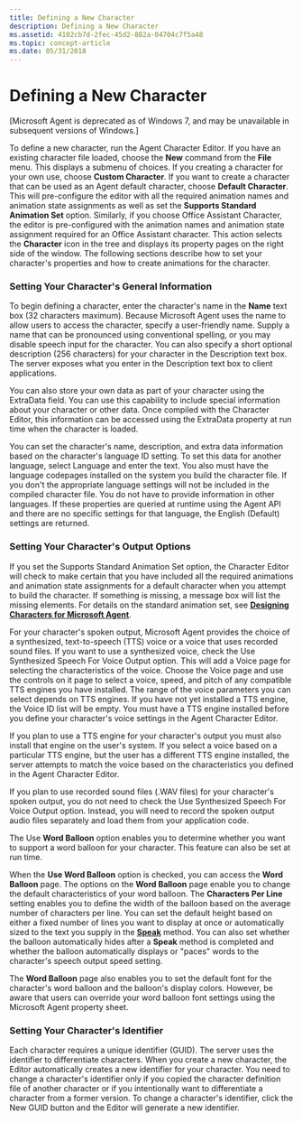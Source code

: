 ```yaml
---
title: Defining a New Character
description: Defining a New Character
ms.assetid: 4102cb7d-2fec-45d2-882a-04704c7f5a48
ms.topic: concept-article
ms.date: 05/31/2018
---
```


# Defining a New Character

\[Microsoft Agent is deprecated as of Windows 7, and may be unavailable in subsequent versions of Windows.\]

To define a new character, run the Agent Character Editor. If you have an existing character file loaded, choose the **New** command from the **File** menu. This displays a submenu of choices. If you creating a character for your own use, choose **Custom Character**. If you want to create a character that can be used as an Agent default character, choose **Default Character**. This will pre-configure the editor with all the required animation names and animation state assignments as well as set the **Supports Standard Animation Set** option. Similarly, if you choose Office Assistant Character, the editor is pre-configured with the animation names and animation state assignment required for an Office Assistant character. This action selects the **Character** icon in the tree and displays its property pages on the right side of the window. The following sections describe how to set your character's properties and how to create animations for the character.

### Setting Your Character's General Information

To begin defining a character, enter the character's name in the **Name** text box (32 characters maximum). Because Microsoft Agent uses the name to allow users to access the character, specify a user-friendly name. Supply a name that can be pronounced using conventional spelling, or you may disable speech input for the character. You can also specify a short optional description (256 characters) for your character in the Description text box. The server exposes what you enter in the Description text box to client applications.

You can also store your own data as part of your character using the ExtraData field. You can use this capability to include special information about your character or other data. Once compiled with the Character Editor, this information can be accessed using the ExtraData property at run time when the character is loaded.

You can set the character's name, description, and extra data information based on the character's language ID setting. To set this data for another language, select Language and enter the text. You also must have the language codepages installed on the system you build the character file. If you don't the appropriate language settings will not be included in the compiled character file. You do not have to provide information in other languages. If these properties are queried at runtime using the Agent API and there are no specific settings for that language, the English (Default) settings are returned.

### Setting Your Character's Output Options

If you set the Supports Standard Animation Set option, the Character Editor will check to make certain that you have included all the required animations and animation state assignments for a default character when you attempt to build the character. If something is missing, a message box will list the missing elements. For details on the standard animation set, see [**Designing Characters for Microsoft Agent**](designing-characters-for-microsoft-agent.md).

For your character's spoken output, Microsoft Agent provides the choice of a synthesized, text-to-speech (TTS) voice or a voice that uses recorded sound files. If you want to use a synthesized voice, check the Use Synthesized Speech For Voice Output option. This will add a Voice page for selecting the characteristics of the voice. Choose the Voice page and use the controls on it page to select a voice, speed, and pitch of any compatible TTS engines you have installed. The range of the voice parameters you can select depends on TTS engines. If you have not yet installed a TTS engine, the Voice ID list will be empty. You must have a TTS engine installed before you define your character's voice settings in the Agent Character Editor.

If you plan to use a TTS engine for your character's output you must also install that engine on the user's system. If you select a voice based on a particular TTS engine, but the user has a different TTS engine installed, the server attempts to match the voice based on the characteristics you defined in the Agent Character Editor.

If you plan to use recorded sound files (.WAV files) for your character's spoken output, you do not need to check the Use Synthesized Speech For Voice Output option. Instead, you will need to record the spoken output audio files separately and load them from your application code.

The Use **Word Balloon** option enables you to determine whether you want to support a word balloon for your character. This feature can also be set at run time.

When the **Use Word Balloon** option is checked, you can access the **Word Balloon** page. The options on the **Word Balloon** page enable you to change the default characteristics of your word balloon. The **Characters Per Line** setting enables you to define the width of the balloon based on the average number of characters per line. You can set the default height based on either a fixed number of lines you want to display at once or automatically sized to the text you supply in the [**Speak**](speak-method.md) method. You can also set whether the balloon automatically hides after a **Speak** method is completed and whether the balloon automatically displays or "paces" words to the character's speech output speed setting.

The **Word Balloon** page also enables you to set the default font for the character's word balloon and the balloon's display colors. However, be aware that users can override your word balloon font settings using the Microsoft Agent property sheet.

### Setting Your Character's Identifier

Each character requires a unique identifier (GUID). The server uses the identifier to differentiate characters. When you create a new character, the Editor automatically creates a new identifier for your character. You need to change a character's identifier only if you copied the character definition file of another character or if you intentionally want to differentiate a character from a former version. To change a character's identifier, click the New GUID button and the Editor will generate a new identifier.

 

 




